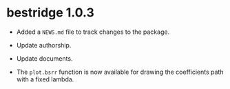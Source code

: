 # bestridge 1.0.3

* Added a `NEWS.md` file to track changes to the package.

* Update authorship.

* Update documents.

* The `plot.bsrr` function is now available for drawing the coefficients path with a fixed lambda.
